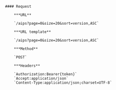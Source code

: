     #### Request

        ***URL**

        `/aips?page=0&size=20&sort=version,ASC`

        ***URL template**

        `/aips?page=0&size=20&sort=version,ASC`

        ***Method**

        `POST`

        ***Headers**

        `Authorization:Bearer{token}`
        `Accept:application/json`
        `Content-Type:application/json;charset=UTF-8`
